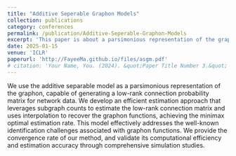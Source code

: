 ```yaml
---
title: "Additive Seperable Graphon Models"
collection: publications
category: conferences
permalink: /publication/Additive-Seperable-Graphon-Models
excerpt: 'This paper is about a parsimonious representation of the graphon, capable of generating a low-rank connection probability matrix for network data.'
date: 2025-01-15
venue: 'ICLR'
paperurl: 'http://FayeeMa.github.io/files/asgm.pdf'
# citation: 'Your Name, You. (2024). &quot;Paper Title Number 3.&quot; <i>GitHub Journal of Bugs</i>. 1(3).'
---
```


We use the additive separable model as a parsimonious representation of the graphon, capable of generating a low-rank connection probability matrix for network data. We develop an efficient estimation approach that leverages subgraph counts to estimate the low-rank connection matrix and uses interpolation to recover the graphon functions, achieving the minimax optimal estimation rate. This model effectively addresses the well-known identification challenges associated with graphon functions. We provide the convergence rate of our method, and validate its computational efficiency and estimation accuracy through comprehensive simulation studies.
